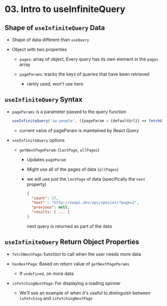 # 03. Intro to useInfiniteQuery

## Shape of `useInfiniteQuery` Data

- Shape of data different than `useQuery`

- Object with two properties

  - `pages`: array of object, Every query has its own element in the `pages` array

  - `pageParams`: tracks the keys of queries that have been retrieved

    - rarely used, won't use here

## `useInfiniteQuery` Syntax

- `pageParams` is a parameter passed to the query function

  ```js
  useInfiniteQuery('sw-people', ({pageParam = {defaultUrl}} => fetchUrl(pageParam)))
  ```

  - current value of pageParam is maintained by React Query

- `useInfiniteQuery` options

  - `getNextPageParam`: (`lastPage`, `allPages`)

    - Updates `pageParam`
    - Might use all of the pages of data (`allPages`)
    - we will use just the `lastPage` of data (specifically the `next` property)

      ```json
      {
        "count": 37,
        "next" : "http://swapi.dev/api/species/?page=2",
        "previous": null,
        "results: [ ... ]
      }
      ```

      next query is returned as part of the data

## `useInfiniteQuery` Return Object Properties

- `fetchNextPage`: function to call when the user needs more data

- `hasNextPage`: Based on return value of `getNextPageParams`

  - If `undefined`, on more data

- `isFetchingNextPage`: For displaying a loading spinner

  - We'll see an example of when it's useful to distinguish between `isFetching` and `isFetchingNextPage`
